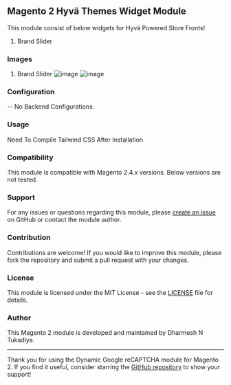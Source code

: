 ## Magento 2 Hyvä Themes Widget Module

This module consist of below widgets for Hyvä Powered Store Fronts!

1. Brand Slider

### Images
1. Brand Slider
![image](https://github.com/dharmesh-tukadiya/hyva-widgets/assets/140082778/253bfe26-66a0-4165-b136-3e65f10a9710)
![image](https://github.com/dharmesh-tukadiya/hyva-widgets/assets/140082778/f669f709-6785-48d3-902a-8ef770cc7090)


### Configuration
-- No Backend Configurations.

### Usage
Need To Compile Tailwind CSS After Installation

### Compatibility

This module is compatible with Magento 2.4.x versions. Below versions are not tested.

### Support

For any issues or questions regarding this module, please [create an issue](https://github.com/dharmesh-tukadiya/hyva-widgets/issues) on GitHub or contact the module author.

### Contribution

Contributions are welcome! If you would like to improve this module, please fork the repository and submit a pull request with your changes.

### License

This module is licensed under the MIT License - see the [LICENSE](https://github.com/dharmesh-tukadiya/hyva-widgets/blob/main/LICENSE.txt) file for details.

### Author

This Magento 2 module is developed and maintained by Dharmesh N Tukadiya.


---

Thank you for using the Dynamic Google reCAPTCHA module for Magento 2. If you find it useful, consider starring the [GitHub repository](https://github.com/dharmesh-tukadiya/hyva-widgets) to show your support!
